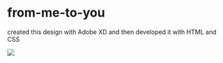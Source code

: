 # from-me-to-you
created this design with Adobe XD and then developed it with HTML and CSS

![](link-to-image)
